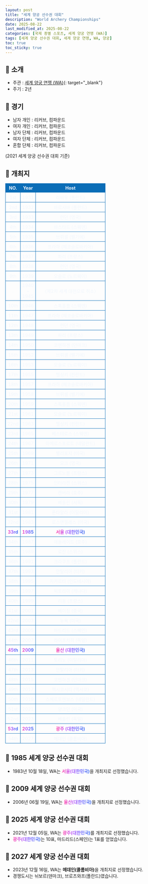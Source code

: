 ```yaml
---
layout: post
title: "세계 양궁 선수권 대회"
description: "World Archery Championships"
date: 2025-08-22
last_modified_at: 2025-08-22
categories: [국제 종별 스포츠, 세계 양궁 연맹 (WA)]
tags: [세계 양궁 선수권 대회, 세계 양궁 연맹, WA, 양궁]
toc: true
toc_sticky: true
---
```

<style>
    /* 테이블 서식 */
    table {
        width: 100%;
        border-collapse: collapse;
        font-size: 14px;
        color: #f0f6fc;
      }
      th, td {
        border: 1px solid #0B6DB7;
        padding: 5px;
        text-align: center;
        font-weight: normal;
      }
</style>
## 📜 소개
* 주관 : [세계 양궁 연맹 (WA)](https://www.worldarchery.sport/){: target="_blank"}
* 주기 : 2년

## 📜 경기
* 남자 개인 : 리커브, 컴파운드
* 여자 개인 : 리커브, 컴파운드
* 남자 단체 : 리커브, 컴파운드
* 여자 단체 : 리커브, 컴파운드
* 혼합 단체 : 리커브, 컴파운드

(2021 세계 양궁 선수권 대회 기준)

## 📜 개최지
<html>

<head>
    <meta charset="UTF-8">
</head>

<body>
    <table>
        <tr style="background: #0B6DB7;">
            <th style="width: 15%; font-weight: bold;">NO.</th>
            <th style="width: 15%; font-weight: bold;">Year</th>
            <th style="width: 70%; font-weight: bold;">Host</th>
        </tr>
        <tr>
            <th>1st</th>
            <th>1931</th>
            <th>리비우 (폴란드)</th>
        </tr>
        <tr>
            <th>2nd</th>
            <th>1932</th>
            <th>바르샤바 (폴란드)</th>
        </tr>
        <tr>
            <th>3rd</th>
            <th>1933</th>
            <th>런던 (영국)</th>
        </tr>
        <tr>
            <th>4th</th>
            <th>1934</th>
            <th>바스타드 (스웨덴)</th>
        </tr>
        <tr>
            <th>5th</th>
            <th>1935</th>
            <th>브뤼셀 (벨기에)</th>
        </tr>
        <tr>
            <th>6th</th>
            <th>1936</th>
            <th>프라하 (체코슬로바키아)</th>
        </tr>
        <tr>
            <th>7th</th>
            <th>1937</th>
            <th>파리 (프랑스)</th>
        </tr>
        <tr>
            <th>8th</th>
            <th>1938</th>
            <th>런던 (영국)</th>
        </tr>
        <tr>
            <th>9th</th>
            <th>1939</th>
            <th>오슬로 (노르웨이)</th>
        </tr>
        <tr>
            <th>.</th>
            <th>1940<br>~<br>1945</th>
            <th>〈제2차 세계 대전으로 취소〉</th>
        </tr>
        <tr>
            <th>10th</th>
            <th>1946</th>
            <th>스톡홀름 (스웨덴)</th>
        </tr>
        <tr>
            <th>11th</th>
            <th>1947</th>
            <th>프라하 (체코슬로바키아)</th>
        </tr>
        <tr>
            <th>12th</th>
            <th>1948</th>
            <th>런던 (영국)</th>
        </tr>
        <tr>
            <th>13th</th>
            <th>1949</th>
            <th>파리 (프랑스)</th>
        </tr>
        <tr>
            <th>14th</th>
            <th>1950</th>
            <th>코펜하겐 (던마크)</th>
        </tr>
        <tr>
            <th>15th</th>
            <th>1952</th>
            <th>브뤼셀 (벨기에)</th>
        </tr>
        <tr>
            <th>16th</th>
            <th>1953</th>
            <th>오슬로 (노르웨이)</th>
        </tr>
        <tr>
            <th>17th</th>
            <th>1955</th>
            <th>헬싱키 (핀란드)</th>
        </tr>
        <tr>
            <th>18th</th>
            <th>1957</th>
            <th>프라하 (체코슬로바키아)</th>
        </tr>
        <tr>
            <th>19th</th>
            <th>1958</th>
            <th>브뤼셀 (벨기에)</th>
        </tr>
        <tr>
            <th>20th</th>
            <th>1959</th>
            <th>스톡홀름 (스웨덴)</th>
        </tr>
        <tr>
            <th>21st</th>
            <th>1961</th>
            <th>오슬로 (노르웨이)</th>
        </tr>
        <tr>
            <th>22nd</th>
            <th>1963</th>
            <th>헬싱키 (핀란드)</th>
        </tr>
        <tr>
            <th>23rd</th>
            <th>1965</th>
            <th>베스테로스 (스웨덴)</th>
        </tr>
        <tr>
            <th>24th</th>
            <th>1967</th>
            <th>아메르스포르트 (네덜란드)</th>
        </tr>
        <tr>
            <th>25th</th>
            <th>1969</th>
            <th>밸리포지 (미국)</th>
        </tr>
        <tr>
            <th>26th</th>
            <th>1971</th>
            <th>요크 (영국)</th>
        </tr>
        <tr>
            <th>27th</th>
            <th>1973</th>
            <th>그르노블 (프랑스)</th>
        </tr>
        <tr>
            <th>28th</th>
            <th>1975</th>
            <th>인터라켄 (스위스)</th>
        </tr>
        <tr>
            <th>29th</th>
            <th>1977</th>
            <th>캔버라 (호주)</th>
        </tr>
        <tr>
            <th>30th</th>
            <th>1979</th>
            <th>베를린 (서독)</th>
        </tr>
        <tr>
            <th>31st</th>
            <th>1981</th>
            <th>푼타알라 (이탈리아)</th>
        </tr>
        <tr>
            <th>32nd</th>
            <th>1983</th>
            <th>로스앤젤레스 (미국)</th>
        </tr>
        <tr>
            <th><span style="background: text linear-gradient(to right, #FF43A8, #BE5DFA, #776CFF, #4172F2); font-weight: bold; -webkit-background-clip: text; -webkit-text-fill-color: transparent;">33rd</span></th>
            <th><span style="background: text linear-gradient(to right, #FF43A8, #BE5DFA, #776CFF, #4172F2); font-weight: bold; -webkit-background-clip: text; -webkit-text-fill-color: transparent;">1985</span></th>
            <th><span style="background: text linear-gradient(to right, #FF43A8, #BE5DFA, #776CFF, #4172F2); font-weight: bold; -webkit-background-clip: text; -webkit-text-fill-color: transparent;">서울 (대한민국)</span></th>
        </tr>
        <tr>
            <th>34th</th>
            <th>1987</th>
            <th>애들레이드 (호주)</th>
        </tr>
        <tr>
            <th>35th</th>
            <th>1989</th>
            <th>로잔 (스위스)</th>
        </tr>
        <tr>
            <th>36th</th>
            <th>1991</th>
            <th>크라쿠프 (폴란드)</th>
        </tr>
        <tr>
            <th>37th</th>
            <th>1993</th>
            <th>안탈리아 (터키)</th>
        </tr>
        <tr>
            <th>38th</th>
            <th>1995</th>
            <th>자카르타 (인도네시아)</th>
        </tr>
        <tr>
            <th>39th</th>
            <th>1997</th>
            <th>빅토리아 (캐나다)</th>
        </tr>
        <tr>
            <th>40th</th>
            <th>1999</th>
            <th>리옹 (프랑스)</th>
        </tr>
        <tr>
            <th>41st</th>
            <th>2001</th>
            <th>베이징 (중국)</th>
        </tr>
        <tr>
            <th>42nd</th>
            <th>2003</th>
            <th>뉴욕 (미국)</th>
        </tr>
        <tr>
            <th>43rd</th>
            <th>2005</th>
            <th>마드리드 (스페인)</th>
        </tr>
        <tr>
            <th>44th</th>
            <th>2007</th>
            <th>라이프치히 (독일)</th>
        </tr>
        <tr>
            <th><span style="background: text linear-gradient(to right, #FF43A8, #BE5DFA, #776CFF, #4172F2); font-weight: bold; -webkit-background-clip: text; -webkit-text-fill-color: transparent;">45th</span></th>
            <th><span style="background: text linear-gradient(to right, #FF43A8, #BE5DFA, #776CFF, #4172F2); font-weight: bold; -webkit-background-clip: text; -webkit-text-fill-color: transparent;">2009</span></th>
            <th><span style="background: text linear-gradient(to right, #FF43A8, #BE5DFA, #776CFF, #4172F2); font-weight: bold; -webkit-background-clip: text; -webkit-text-fill-color: transparent;">울산 (대한민국)</span></th>
        </tr>
        <tr>
            <th>46th</th>
            <th>2011</th>
            <th>토리노 (이탈리아)</th>
        </tr>
        <tr>
            <th>47th</th>
            <th>2013</th>
            <th>안탈리아 (터키)</th>
        </tr>
        <tr>
            <th>48th</th>
            <th>2015</th>
            <th>코펜하겐 (던마크)</th>
        </tr>
        <tr>
            <th>49th</th>
            <th>2017</th>
            <th>멕시코시티 (멕시코)</th>
        </tr>
        <tr>
            <th>50th</th>
            <th>2019</th>
            <th>스헤르토헨보스 (네덜란드)</th>
        </tr>
        <tr>
            <th>51st</th>
            <th>2021</th>
            <th>양크던 (미국)</th>
        </tr>
        <tr>
            <th>52nd</th>
            <th>2023</th>
            <th>베를린 (독일)</th>
        </tr>
        <tr>
            <th><span style="background: text linear-gradient(to right, #FF43A8, #BE5DFA, #776CFF, #4172F2); font-weight: bold; -webkit-background-clip: text; -webkit-text-fill-color: transparent;">53rd</span></th>
            <th><span style="background: text linear-gradient(to right, #FF43A8, #BE5DFA, #776CFF, #4172F2); font-weight: bold; -webkit-background-clip: text; -webkit-text-fill-color: transparent;">2025</span></th>
            <th><span style="background: text linear-gradient(to right, #FF43A8, #BE5DFA, #776CFF, #4172F2); font-weight: bold; -webkit-background-clip: text; -webkit-text-fill-color: transparent;">광주 (대한민국)</span></th>
        </tr>
        <tr>
            <th>54th</th>
            <th>2027</th>
            <th>메데인 (콜롬비아)</th>
        </tr>
    </table>
</body>

</html>

## 📜 1985 세계 양궁 선수권 대회
* 1983년 10월 18일, WA는 <span style="background: text linear-gradient(to right, #FF43A8, #BE5DFA, #776CFF, #4172F2); font-weight: bold; -webkit-background-clip: text; -webkit-text-fill-color: transparent;">서울(대한민국)</span>을 개최지로 선정했습니다.

## 📜 2009 세계 양궁 선수권 대회
* 2006년 06월 19일, WA는 <span style="background: text linear-gradient(to right, #FF43A8, #BE5DFA, #776CFF, #4172F2); font-weight: bold; -webkit-background-clip: text; -webkit-text-fill-color: transparent;">울산(대한민국)</span>을 개최지로 선정했습니다.

## 📜 2025 세계 양궁 선수권 대회
* 2021년 12월 05일, WA는 <span style="background: text linear-gradient(to right, #FF43A8, #BE5DFA, #776CFF, #4172F2); font-weight: bold; -webkit-background-clip: text; -webkit-text-fill-color: transparent;">광주(대한민국)</span>를 개최지로 선정했습니다.
* <span style="background: text linear-gradient(to right, #FF43A8, #BE5DFA, #776CFF, #4172F2); font-weight: bold; -webkit-background-clip: text; -webkit-text-fill-color: transparent;">광주(대한민국)</span>는 10표, 마드리드(스페인)는 1표를 얻었습니다.

## 📜 2027 세계 양궁 선수권 대회
* 2023년 12월 16일, WA는 <span style="font-weight: bold;">메데인(콜롬비아)</span>을 개최지로 선정했습니다.
* 경쟁도시는 뉘보르(덴마크), 브로츠와프(폴란드)였습니다.
